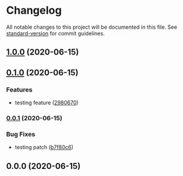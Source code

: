 # Changelog

All notable changes to this project will be documented in this file. See [standard-version](https://github.com/conventional-changelog/standard-version) for commit guidelines.

## [1.0.0](https://github.com/Gags1409/versiontest/compare/v0.1.0...v1.0.0) (2020-06-15)

## [0.1.0](https://github.com/Gags1409/versiontest/compare/v0.0.1...v0.1.0) (2020-06-15)


### Features

* testing feature ([2980670](https://github.com/Gags1409/versiontest/commit/29806702e438369ecba7011a3374dd03cbba67b9))

### [0.0.1](https://github.com/Gags1409/versiontest/compare/v0.0.0...v0.0.1) (2020-06-15)


### Bug Fixes

* testing patch ([b7f80c6](https://github.com/Gags1409/versiontest/commit/b7f80c65acee4c6f6e03d923312ed71028370b2a))

## 0.0.0 (2020-06-15)
